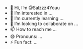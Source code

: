 - 👋 Hi, I’m @Salzzz4Youu
- 👀 I’m interested in ...
- 🌱 I’m currently learning ...
- 💞️ I’m looking to collaborate on ...
- 📫 How to reach me ...
- 😄 Pronouns: ...
- ⚡ Fun fact: ...

<!---
Salzzz4Youu/Salzzz4Youu is a ✨ special ✨ repository because its `README.md` (this file) appears on your GitHub profile.
You can click the Preview link to take a look at your changes.
--->
